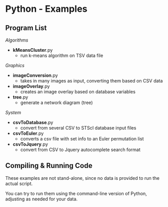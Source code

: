 Python - Examples
=================

Program List
------------

*Algorithms*

-  **kMeansCluster**.py
    - run k-means algorithm on TSV data file

*Graphics*

-  **imageConversion**.py
    - takes in many images as input, converting them based on CSV data
-  **imageOverlay**.py
    - creates an image overlay based on database variables
-  **tree**.py
    - generate a network diagram (tree)

*System*

-  **csvToDatabase**.py
    - convert from several CSV to STScI database input files
-  **csvToEuler**.py
    - converts a csv file with set info to an Euler permutation list
-  **csvToJquery**.py
    - convert from CSV to Jquery autocomplete search format

Compiling & Running Code
------------------------

These examples are not stand-alone, since no data is provided to run the actual script.

You can try to run them using the command-line version of Python, adjusting as needed for your data.
